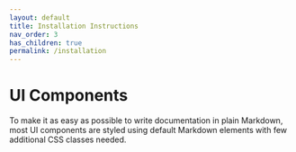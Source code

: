 ```yaml
---
layout: default
title: Installation Instructions
nav_order: 3
has_children: true
permalink: /installation
---
```


# UI Components

To make it as easy as possible to write documentation in plain Markdown, most UI components are styled using default Markdown elements with few additional CSS classes needed.

<!-- {: .fs-6 .fw-300 } -->
